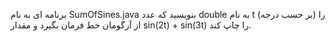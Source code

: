 برنامه ای به نام SumOfSines.java بنویسید که عدد double به نام t را (بر حسب درجه) از آرگومان خط فرمان بگیرد و مقدار sin(2t) + sin(3t) را چاپ کند.

